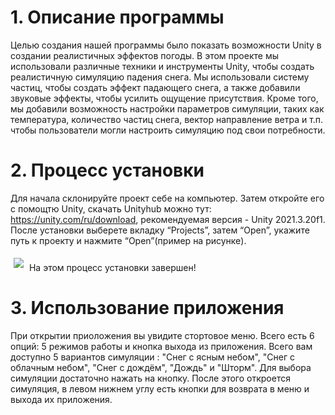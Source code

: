 # 1. Описание программы 
Целью создания нашей программы было показать возможности Unity в создании реалистичных эффектов погоды.
В этом проекте мы использовали различные техники и инструменты Unity, чтобы создать реалистичную симуляцию падения снега.
Мы использовали систему частиц, чтобы создать эффект падающего снега, а также добавили звуковые эффекты, чтобы усилить ощущение присутствия.
Кроме того, мы добавили возможность настройки параметров симуляции, таких как температура, количество частиц снега, вектор направление ветра и т.п. чтобы пользователи могли настроить симуляцию под свои потребности.
# 2. Процесс установки
Для начала склонируйте проект себе на компьютер. Затем откройте его с помощтю Unity, скачать Unityhub можно тут: https://unity.com/ru/download, рекомендуемая версия - Unity 2021.3.20f1.
После установки выберете вкладку “Projects”, затем “Open”, укажите путь к проекту и нажмите “Open”(пример на рисунке).



<img src="https://i.ibb.co/NKL19hy/2023-05-25-183611593.png" witdh="250" style="margin: 5px" >
На этом процесс установки завершен!

# 3. Использование приложения
При открытии приоложения вы увидите стортовое меню. 
Всего есть 6 опций: 5 режимов работы и кнопка выхода из приложения.
Всего вам доступно 5 вариантов симуляции : "Снег с ясным небом", "Снег с облачным небом", "Снег с дождём", "Дождь" и "Шторм".
Для выбора симуляции достаточно нажать на кнопку. После этого откроется симуляция, в левом нижнем углу есть кнопки для возврата в меню и выхода их приложения.
